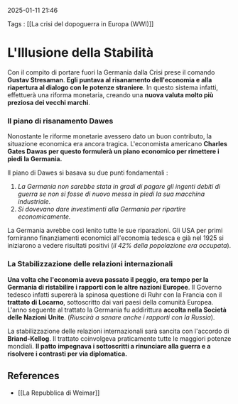 2025-01-11 21:46

Tags : [[La crisi del dopoguerra in Europa (WWI)]]

# L'Illusione della Stabilità

Con il compito di portare fuori la Germania dalla Crisi prese il comando **Gustav Stresaman**. **Egli puntava al risanamento dell'economia e alla riapertura al dialogo con le potenze straniere**. In questo sistema infatti, effettuerà una riforma monetaria, creando una **nuova valuta molto più preziosa dei vecchi marchi**.
### Il piano di risanamento Dawes 
Nonostante le riforme monetarie avessero dato un buon contributo, la situazione economica era ancora tragica. L'economista americano **Charles Gates Dawas per questo formulerà un piano economico per rimettere i piedi la Germania.**

Il piano di Dawes si basava su due punti fondamentali : 
1. *La Germania non sarebbe stata in gradi di pagare gli ingenti debiti di guerra se non si fosse di nuovo messa in piedi la sua macchina industriale.*
2. *Si dovevano dare investimenti alla Germania per ripartire economicamente.*

La Germania avrebbe così lenito tutte le sue riparazioni. Gli USA per primi forniranno finanziamenti economici all'economia tedesca e già nel 1925 si iniziarono a vedere risultati positivi (*il 42% della popolazione era occupata*).
### La Stabilizzazione delle relazioni internazionali 
**Una volta che l'economia aveva passato il peggio, era tempo per la Germania di ristabilire i rapporti con le altre nazioni Europee**. Il Governo tedesco infatti supererà la spinosa questione di Ruhr con la Francia con il **trattato di Locarno**, sottoscritto dai vari paesi della comunità Europea. L'anno seguente al trattato la Germania fu addirittura **accolta nella Società delle Nazioni Unite**. (*Riuscirà a sanare anche i rapporti con la Russia*).

La stabilizzazione delle relazioni internazionali sarà sancita con l'accordo di **Briand-Kellog**. Il trattato coinvolgeva praticamente tutte le maggiori potenze mondiali. **Il patto impegnava i sottoscritti a rinunciare alla guerra e a risolvere i contrasti per via diplomatica.**
## References

- [[La Repubblica di Weimar]]